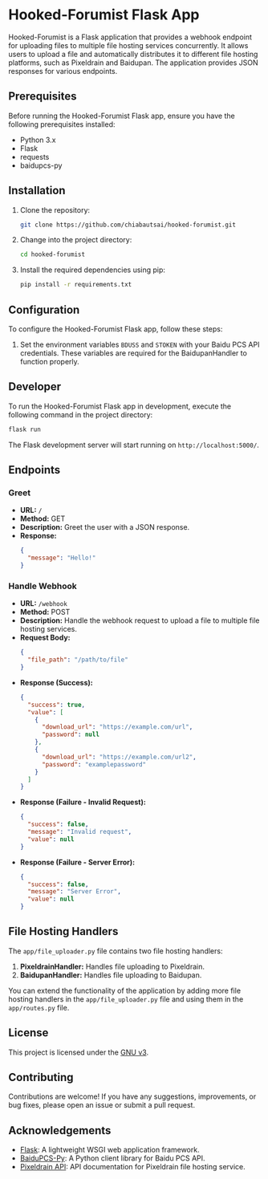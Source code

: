 # Hooked-Forumist Flask App

Hooked-Forumist is a Flask application that provides a webhook endpoint for uploading files to multiple file hosting services concurrently. It allows users to upload a file and automatically distributes it to different file hosting platforms, such as Pixeldrain and Baidupan. The application provides JSON responses for various endpoints.

## Prerequisites

Before running the Hooked-Forumist Flask app, ensure you have the following prerequisites installed:

- Python 3.x
- Flask
- requests
- baidupcs-py

## Installation

1. Clone the repository:

   ```bash
   git clone https://github.com/chiabautsai/hooked-forumist.git
   ```

2. Change into the project directory:

   ```bash
   cd hooked-forumist
   ```

3. Install the required dependencies using pip:

   ```bash
   pip install -r requirements.txt
   ```

## Configuration

To configure the Hooked-Forumist Flask app, follow these steps:

1. Set the environment variables `BDUSS` and `STOKEN` with your Baidu PCS API credentials. These variables are required for the BaidupanHandler to function properly.

## Developer

To run the Hooked-Forumist Flask app in development, execute the following command in the project directory:

```bash
flask run
```

The Flask development server will start running on `http://localhost:5000/`.

## Endpoints

### Greet

- **URL:** `/`
- **Method:** GET
- **Description:** Greet the user with a JSON response.
- **Response:**
  ```json
  {
    "message": "Hello!"
  }
  ```

### Handle Webhook

- **URL:** `/webhook`
- **Method:** POST
- **Description:** Handle the webhook request to upload a file to multiple file hosting services.
- **Request Body:**
  ```json
  {
    "file_path": "/path/to/file"
  }
  ```
- **Response (Success):**
  ```json
  {
    "success": true,
    "value": [
      {
        "download_url": "https://example.com/url",
        "password": null
      },
      {
        "download_url": "https://example.com/url2",
        "password": "examplepassword"
      }
    ]
  }
  ```
- **Response (Failure - Invalid Request):**
  ```json
  {
    "success": false,
    "message": "Invalid request",
    "value": null
  }
  ```
- **Response (Failure - Server Error):**
  ```json
  {
    "success": false,
    "message": "Server Error",
    "value": null
  }
  ```

## File Hosting Handlers

The `app/file_uploader.py` file contains two file hosting handlers:

1. **PixeldrainHandler:** Handles file uploading to Pixeldrain.
2. **BaidupanHandler:** Handles file uploading to Baidupan.

You can extend the functionality of the application by adding more file hosting handlers in the `app/file_uploader.py` file and using them in the `app/routes.py` file.

## License

This project is licensed under the [GNU v3](LICENSE).

## Contributing

Contributions are welcome! If you have any suggestions, improvements, or bug fixes, please open an issue or submit a pull request.

## Acknowledgements

- [Flask](https://flask.palletsprojects.com/): A lightweight WSGI web application framework.
- [BaiduPCS-Py](https://github.com/PeterDing/BaiduPCS-Py.git): A Python client library for Baidu PCS API.
- [Pixeldrain API](http://pixeldrain.com/api): API documentation for Pixeldrain file hosting service.